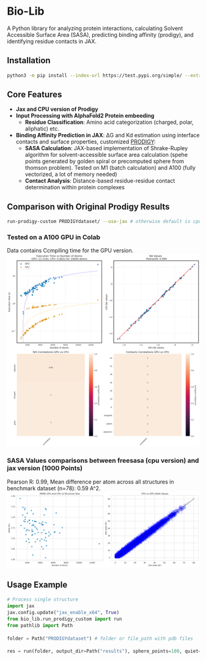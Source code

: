 # Bio-Lib

A Python library for analyzing protein interactions, calculating Solvent Accessible Surface Area (SASA), predicting binding affinity (prodigy), and identifying residue contacts in JAX.

## Installation

```bash
python3 -m pip install --index-url https://test.pypi.org/simple/ --extra-index-url https://pypi.org/simple/ bio_lib==1.5.1
```

## Core Features 
- **Jax and CPU version of Prodigy**
- **Input Processing with AlphaFold2 Protein embeeding**
  - **Residue Classification**: Amino acid categorization (charged, polar, aliphatic) etc.
- **Binding Affinity Prediction in JAX**: ΔG and Kd estimation using interface contacts and surface properties, customized [PRODIGY](https://github.com/haddocking/prodigy):
  - **SASA Calculation**: JAX-based implementation of Shrake-Rupley algorithm for solvent-accessible surface area calculation (spehe points generated by golden spiral or precomputed sphere from thomson problem). Tested on M1 (batch calculation) and A100 (fully vectorized, a lot of memory needed)
  - **Contact Analysis**: Distance-based residue-residue contact determination within protein complexes

## Comparison with Original Prodigy Results

```bash
run-prodigy-custom PRODIGYdataset/ --use-jax # otherwise default is cpu version
```

### Tested on a A100 GPU in Colab
Data contains Ccmpiling time for the GPU version.
![Benchmark Analysis](benchmark_af/v2/ba_val_comp_A100_gpu_cpu.png)

### SASA Values comparisons between freesasa (cpu version) and jax version (1000 Points)
Pearson R: 0.99, Mean difference per atom across all structures in benchmark dataset (n=78): 0.59 A^2. 
![Benchmark Analysis](benchmark_af/v2/sasa_comparison.png)

## Usage Example

```python
# Process single structure
import jax
jax.config.update("jax_enable_x64", True)
from bio_lib.run_prodigy_custom import run
from pathlib import Path

folder = Path("PRODIGYdataset") # folder or file_path with pdb files

res = run(folder, output_dir=Path("results"), sphere_points=100, quiet=True, use_jax=True)
```
